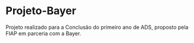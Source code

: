 # Projeto-Bayer
Projeto realizado para a Conclusão do primeiro ano de ADS, proposto pela FIAP em parceria com a Bayer.
